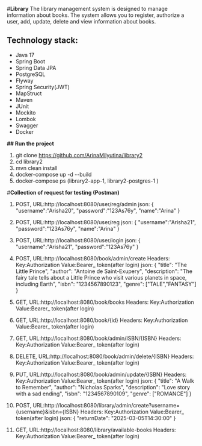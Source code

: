 #****Library****
The library management system is designed to manage information about books. The system allows you to register, authorize a user, add, update, delete and view information about books.

## **Technology stack:**
- Java 17
- Spring Boot
- Spring Data JPA
- PostgreSQL
- Flyway
- Spring Security(JWT)
- MapStruct
- Maven
- JUnit
- Mockito
- Lombok
- Swagger
- Docker

**## Run the project**
1. git clone https://github.com/ArinaMilyutina/library2
2. cd library2
3. mvn clean install
4. docker-compose up -d --build
5. docker-compose ps (library2-app-1, library2-postgres-1 )

#****Collection of request for testing (Postman)****
1. POST, URL:http://localhost:8080/user/reg/admin
json:
   {
   "username":"Arisha20",
   "password":"123As76y",
   "name":"Arina"
   }

2. POST, URL:http://localhost:8080/user/reg
   json:
   {
   "username":"Arisha21",
   "password":"123As76y",
   "name":"Arina"
   }

3. POST, URL:http://localhost:8080/user/login
   json:
   {
   "username":"Arisha21",
   "password":"123As76y"
   }

4. POST, URL:http://localhost:8080/book/admin/create
Headers: 
Key:Authorization
Value:Bearer_ token(after login)
   json:
   {
   "title": "The Little Prince",
   "author": "Antoine de Saint-Exupery",
   "description": "The fairy tale tells about a Little Prince who visit various planets in space, including Earth",
   "isbn": "1234567890123",
   "genre": ["TALE","FANTASY"]
   }

5.  GET, URL:http://localhost:8080/book/books
    Headers:
    Key:Authorization
    Value:Bearer_ token(after login)

6. GET, URL:http://localhost:8080/book/{id}
   Headers:
   Key:Authorization
   Value:Bearer_ token(after login)

7. GET, URL:http://localhost:8080/book/admin/ISBN/{ISBN}
   Headers:
   Key:Authorization
   Value:Bearer_ token(after login)

8. DELETE, URL:http://localhost:8080/book/admin/delete/{ISBN}
   Headers:
   Key:Authorization
   Value:Bearer_ token(after login)

9. PUT, URL:http://localhost:8080/book/admin/update/{ISBN}
   Headers:
   Key:Authorization
   Value:Bearer_ token(after login)
   json:
   {
   "title": "A Walk to Remember",
   "author": "Nicholas Sparks",
   "description": "Love story with a sad ending",
   "isbn": "1234567890109",
   "genre": ["ROMANCE"]
   }

10. POST, URL:http://localhost:8080/library/admin/create?username={username}&isbn={ISBN}
    Headers:
    Key:Authorization
    Value:Bearer_ token(after login)
    json:
    {
    "returnDate": "2025-03-05T14:30:00"
    }

11. GET, URL:http://localhost:8080/library/available-books
    Headers:
    Key:Authorization
    Value:Bearer_ token(after login)
